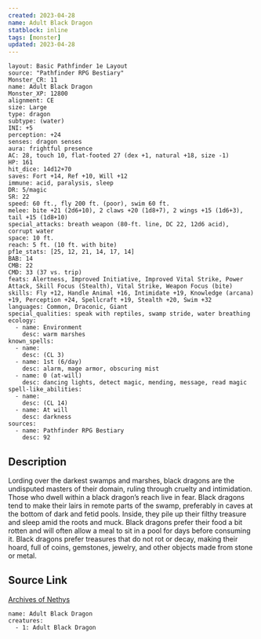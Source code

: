 ```yaml
---
created: 2023-04-28
name: Adult Black Dragon
statblock: inline
tags: [monster]
updated: 2023-04-28
---
```

```statblock
layout: Basic Pathfinder 1e Layout
source: "Pathfinder RPG Bestiary"
Monster_CR: 11
name: Adult Black Dragon
Monster_XP: 12800
alignment: CE
size: Large
type: dragon
subtype: (water)
INI: +5
perception: +24
senses: dragon senses
aura: frightful presence
AC: 28, touch 10, flat-footed 27 (dex +1, natural +18, size -1)
HP: 161
hit_dice: 14d12+70
saves: Fort +14, Ref +10, Will +12
immune: acid, paralysis, sleep
DR: 5/magic
SR: 22
speed: 60 ft., fly 200 ft. (poor), swim 60 ft.
melee: bite +21 (2d6+10), 2 claws +20 (1d8+7), 2 wings +15 (1d6+3), tail +15 (1d8+10)
special_attacks: breath weapon (80-ft. line, DC 22, 12d6 acid), corrupt water
space: 10 ft.
reach: 5 ft. (10 ft. with bite)
pf1e_stats: [25, 12, 21, 14, 17, 14]
BAB: 14
CMB: 22
CMD: 33 (37 vs. trip)
feats: Alertness, Improved Initiative, Improved Vital Strike, Power Attack, Skill Focus (Stealth), Vital Strike, Weapon Focus (bite)
skills: Fly +12, Handle Animal +16, Intimidate +19, Knowledge (arcana) +19, Perception +24, Spellcraft +19, Stealth +20, Swim +32
languages: Common, Draconic, Giant
special_qualities: speak with reptiles, swamp stride, water breathing
ecology:
  - name: Environment
    desc: warm marshes
known_spells:
  - name:
    desc: (CL 3)
  - name: 1st (6/day)
    desc: alarm, mage armor, obscuring mist
  - name: 0 (at-will)
    desc: dancing lights, detect magic, mending, message, read magic
spell-like_abilities:
  - name:
    desc: (CL 14)
  - name: At will
    desc: darkness
sources:
  - name: Pathfinder RPG Bestiary
    desc: 92
```
## Description
Lording over the darkest swamps and marshes, black dragons are the undisputed masters of their domain, ruling through cruelty and intimidation. Those who dwell within a black dragon’s reach live in fear. Black dragons tend to make their lairs in remote parts of the swamp, preferably in caves at the bottom of dark and fetid pools. Inside, they pile up their filthy treasure and sleep amid the roots and muck. Black dragons prefer their food a bit rotten and will often allow a meal to sit in a pool for days before consuming it. Black dragons prefer treasures that do not rot or decay, making their hoard, full of coins, gemstones, jewelry, and other objects made from stone or metal.
## Source Link
[Archives of Nethys](https://aonprd.com/MonsterDisplay.aspx?ItemName=Adult%20Black%20Dragon)
```encounter-table
name: Adult Black Dragon
creatures:
  - 1: Adult Black Dragon
```
